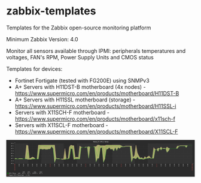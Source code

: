 # zabbix-templates
Templates for the Zabbix open-source monitoring platform

Minimum Zabbix Version: 4.0

Monitor all sensors available through IPMI: peripherals temperatures and voltages, FAN's RPM, Power Supply Units and CMOS status


Templates for devices:
 - Fortinet Fortigate (tested with FG200E) using SNMPv3
 - A+ Servers with H11DST-B motherboard (4x nodes) - https://www.supermicro.com/en/products/motherboard/H11DST-B
 - A+ Servers with H11SSL motherboard (storage) - https://www.supermicro.com/en/products/motherboard/H11SSL-i
 - Servers with X11SCH-F motherboard - https://www.supermicro.com/en/products/motherboard/x11sch-f
 - Servers with X11SCL-F motherboard - https://www.supermicro.com/en/products/motherboard/X11SCL-F

![temperature_graph](temperature_graph.png)
